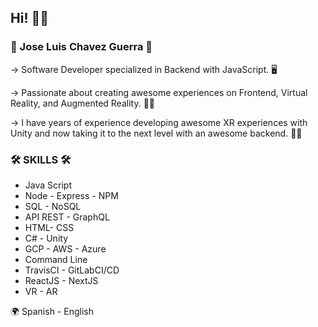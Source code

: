 ## Hi! 🤚🏼

### 👊 Jose Luis Chavez Guerra 👊

→  Software Developer specialized in Backend with JavaScript. 🖥

→  Passionate about creating awesome experiences on Frontend, Virtual Reality, and Augmented Reality. 💪🏻

→  I have years of experience developing awesome XR experiences with Unity and now taking it to the next level with an awesome backend. 👍🏼

### 🛠 SKILLS 🛠

- Java Script
- Node - Express - NPM
- SQL - NoSQL
- API REST - GraphQL
- HTML- CSS
- C# - Unity
- GCP - AWS - Azure
- Command Line
- TravisCI - GitLabCI/CD
- ReactJS - NextJS
- VR - AR

🌍 Spanish - English
